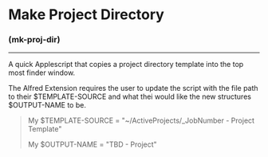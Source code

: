 <h1>Make Project Directory</h1>
<h3>(mk-proj-dir)</h3>
<hr/>

A quick Applescript that copies a project directory template into the top most finder window.

The Alfred Extension requires the user to update the script with the file path to their $TEMPLATE-SOURCE and what thei would like the new structures $OUTPUT-NAME to be.

> My $TEMPLATE-SOURCE = "~/ActiveProjects/_JobNumber - Project Template"
>
> My  $OUTPUT-NAME = "TBD - Project"